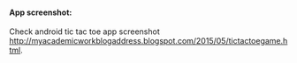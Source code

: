 #### App screenshot:
Check android tic tac toe app screenshot http://myacademicworkblogaddress.blogspot.com/2015/05/tictactoegame.html.
